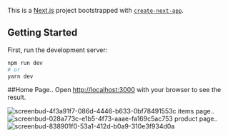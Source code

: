 This is a [Next.js](https://nextjs.org/) project bootstrapped with [`create-next-app`](https://github.com/vercel/next.js/tree/canary/packages/create-next-app).

## Getting Started

First, run the development server:

```bash
npm run dev
# or
yarn dev
```
##Home Page..
Open [http://localhost:3000](http://localhost:3000) with your browser to see the result.

![screenbud-4f3a91f7-086d-4446-b633-0bf78491553c](https://user-images.githubusercontent.com/76027073/176449153-231fd6bb-3251-4b04-b212-2b7bb9207a58.png)
items page..
![screenbud-028a773c-e1b5-4f73-aaae-fa169c5ac753](https://user-images.githubusercontent.com/76027073/176450230-f1cd4a86-3a1f-4c93-867a-578088d3dd25.png)
product page..
![screenbud-838901f0-53a1-412d-b0a9-310e3f934d0a](https://user-images.githubusercontent.com/76027073/176450550-8054c983-028a-46b0-8a23-336fb7f701d9.png)

